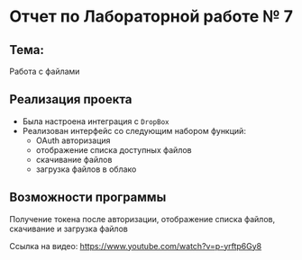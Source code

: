 # Отчет по Лабораторной работе № 7  

## Тема:  
Работа с файлами   

## Реализация проекта  

- Была настроена интеграция с `DropBox`  
- Реализован интерфейс со следующим набором функций:  
  * OAuth авторизация
  * отображение списка доступных файлов
  * скачивание файлов
  * загрузка файлов в облако

## Возможности программы  

Получение токена после авторизации, отображение списка файлов, скачивание и загрузка файлов  
 
Ссылка на видео: https://www.youtube.com/watch?v=p-yrftp6Gy8